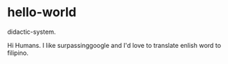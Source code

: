# hello-world
didactic-system.


Hi Humans. I like surpassinggoogle and I'd love to translate enlish word to filipino.
